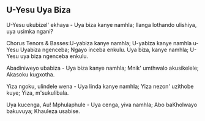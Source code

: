 ## U-Yesu Uya Biza

U-Yesu ukubizel' ekhaya - Uya biza kanye namhla;
Ilanga lothando ulishiya, uya usimka ngani?

Chorus
Tenors & Basses:U-yabiza kanye namhla;
U-yabiza kanye namhla u-Yesu
Uyabiza ngenceba; Ngayo inceba enkulu.
Uya biza, kanye namhla; U-Yesu uya biza ngenceba enkulu.

Abadiniweyo ubabiza - Uya biza kanye namhla;
Mnik' umthwalo akusikelele; Akasoku kugxotha.

Yiza ngoku, ulindele wena - Uya linda kanye namhla;
Yiza nezon' uzithobe kuye; Yiza, m'sukulibala.

Uya kucenga, Au! Mphulaphule - Uya cenga, yiva namhla;
Abo baKholwayo bakuvuya; Khauleza usabise.

